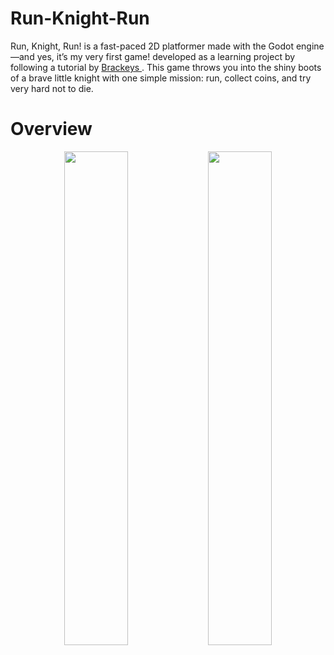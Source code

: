 # Run-Knight-Run

Run, Knight, Run! is a fast-paced 2D platformer made with the Godot engine—and yes, it’s my very first game! developed as a learning project by following a tutorial by <a href = "https://www.youtube.com/watch?v=LOhfqjmasi0" target="blank_"> Brackeys </a>. This game throws you into the shiny boots of a brave little knight with one simple mission: run, collect coins, and try very hard not to die.

# Overview
<p align="center">
  <img src = "https://github.com/user-attachments/assets/22a2eb8e-7f7b-46d5-8ccb-1617d9e38924" width="45%">
  <img src = "https://github.com/user-attachments/assets/5da2bb5a-0307-4b0b-a9ed-f5be6139d853" width="45%">
</p>
